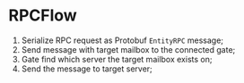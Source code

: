 # RPCFlow

1. Serialize RPC request as Protobuf `EntityRPC` message;
2. Send message with target mailbox to the connected gate;
3. Gate find which server the target mailbox exists on;
4. Send the message to target server;
